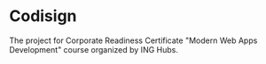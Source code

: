 # Codisign
The project for Corporate Readiness Certificate "Modern Web Apps Development" course organized by ING Hubs.
